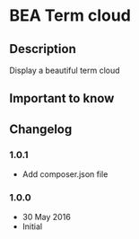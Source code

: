 # BEA Term cloud #

## Description ##

Display a beautiful term cloud

## Important to know ##

## Changelog ##

### 1.0.1
* Add composer.json file

### 1.0.0
* 30 May 2016
* Initial
